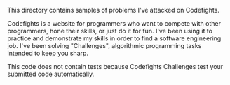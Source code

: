 This directory contains samples of problems I've attacked on Codefights.

Codefights is a website for programmers who want to compete with other programmers, hone their skills, or just do it for fun.  I've been using it to practice and demonstrate my skills in order to find a software engineering job.  I've been solving "Challenges", algorithmic programming tasks intended to keep you sharp.

This code does not contain tests because Codefights Challenges test your submitted code automatically.
